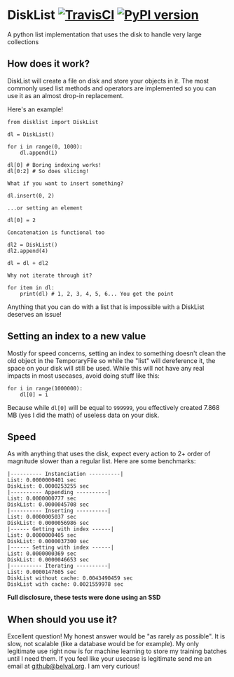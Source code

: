 # DiskList [![TravisCI](https://travis-ci.org/Belval/disklist.svg?branch=master)](https://travis-ci.org/Belval/disklist) [![PyPI version](https://badge.fury.io/py/disklist.svg)](https://badge.fury.io/py/disklist)
A python list implementation that uses the disk to handle very large collections

## How does it work?

DiskList will create a file on disk and store your objects in it. The most commonly used list methods and operators are implemented so you can use it as an almost drop-in replacement.

Here's an example!

```
from disklist import DiskList

dl = DiskList()

for i in range(0, 1000):
    dl.append(i)

dl[0] # Boring indexing works!
dl[0:2] # So does slicing!

What if you want to insert something?

dl.insert(0, 2)

...or setting an element

dl[0] = 2

Concatenation is functional too

dl2 = DiskList()
dl2.append(4)

dl = dl + dl2

Why not iterate through it?

for item in dl:
    print(dl) # 1, 2, 3, 4, 5, 6... You get the point

```

Anything that you can do with a list that is impossible with a DiskList deserves an issue!

## Setting an index to a new value

Mostly for speed concerns, setting an index to something doesn't clean the old object in the TemporaryFile so while the "list" will dereference it, the space on your disk will still be used. While this will not have any real impacts in most usecases, avoid doing stuff like this:

```
for i in range(1000000):
    dl[0] = i
```

Because while `dl[0]` will be equal to `999999`, you effectively created 7.868 MB (yes I did the math) of useless data on your disk.

## Speed

As with anything that uses the disk, expect every action to 2+ order of magnitude slower than a regular list. Here are some benchmarks:

```
|---------- Instanciation ----------|
List: 0.0000000401 sec
DiskList: 0.0000253255 sec
|---------- Appending ----------|
List: 0.0000000777 sec
DiskList: 0.0000045708 sec
|---------- Inserting ----------|
List: 0.0000005037 sec
DiskList: 0.0000056986 sec
|------ Getting with index ------|
List: 0.0000000405 sec
DiskList: 0.0000037300 sec
|------ Setting with index ------|
List: 0.0000000369 sec
DiskList: 0.0000046653 sec
|---------- Iterating ----------|
List: 0.0000147605 sec
DiskList without cache: 0.0043490459 sec
DiskList with cache: 0.0021559978 sec
```

**Full disclosure, these tests were done using an SSD**

## When should you use it?

Excellent question! My honest answer would be "as rarely as possible". It is slow, not scalable (like a database would be for example). My only legitimate use right now is for machine learning to store my training batches until I need them. If you feel like your usecase is legitimate send me an email at github@belval.org. I am very curious!
